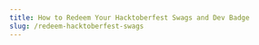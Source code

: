 ```yaml
---
title: How to Redeem Your Hacktoberfest Swags and Dev Badge
slug: /redeem-hacktoberfest-swags
---
```



